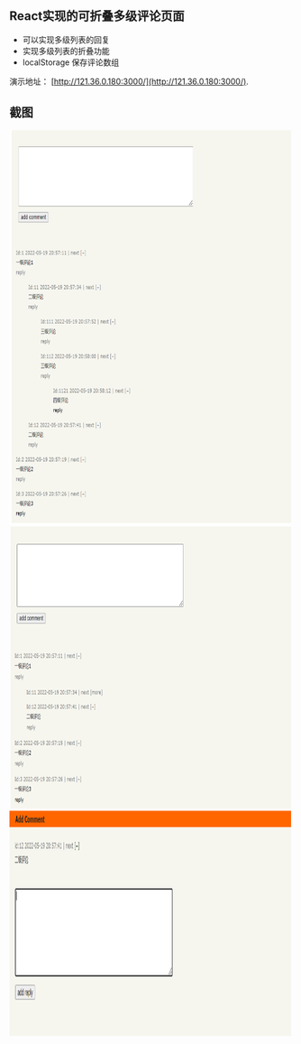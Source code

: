 ## React实现的可折叠多级评论页面

- 可以实现多级列表的回复
- 实现多级列表的折叠功能
- localStorage 保存评论数组


演示地址： [http://121.36.0.180:3000/](http://121.36.0.180:3000/).

## 截图

<img src="https://github.com/dake277/comment_reply/blob/master/images/2022-05-19%20210420.png" alt="image" width="500" height="700" />
<img src="https://github.com/dake277/comment_reply/blob/master/images/2022-05-19%20210554.png" alt="image" width="500" height="500" />
<img src="https://github.com/dake277/comment_reply/blob/master/images/2022-05-19%20210650.png" alt="image" width="500" height="400" />


